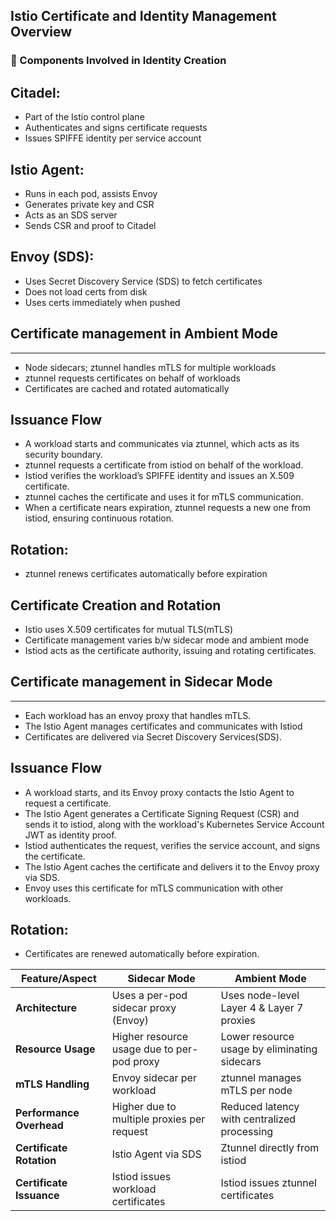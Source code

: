 ## Istio Certificate and Identity Management Overview

### 🔐 Components Involved in Identity Creation


## Citadel: 
   - Part of the Istio control plane
   - Authenticates and signs certificate requests
   - Issues SPIFFE identity per service account
## Istio Agent:
   - Runs in each pod, assists Envoy
   - Generates private key and CSR
   - Acts as an SDS server
   - Sends CSR and proof to Citadel
## Envoy (SDS):
   - Uses Secret Discovery Service (SDS) to fetch certificates
   - Does not load certs from disk
   - Uses certs immediately when pushed




## Certificate management in Ambient Mode
--------------------------------------------

   - Node sidecars; ztunnel handles mTLS for multiple workloads
   - ztunnel requests certificates on behalf of workloads
   - Certificates are cached and rotated automatically

## Issuance Flow
 - A workload starts and communicates via ztunnel, which acts as its security boundary.
 - ztunnel requests a certificate from istiod on behalf of the workload.
 - Istiod verifies the workload’s SPIFFE identity and issues an X.509 certificate.
 - ztunnel caches the certificate and uses it for mTLS communication.
 - When a certificate nears expiration, ztunnel requests a new one from istiod, ensuring continuous rotation.

## Rotation: 
 - ztunnel renews certificates automatically before expiration


## Certificate Creation and Rotation
  - Istio uses X.509 certificates for mutual TLS(mTLS)
  - Certificate management varies b/w sidecar mode and ambient mode
  - Istiod acts as the certificate authority, issuing and rotating certificates.

    

## Certificate management in Sidecar Mode
--------------------------------------------

   - Each workload has an envoy proxy that handles mTLS.
   - The Istio Agent manages certificates and communicates with Istiod
   - Certificates are delivered via Secret Discovery Services(SDS).

## Issuance Flow
  - A workload starts, and its Envoy proxy contacts the Istio Agent to request a certificate.
  - The Istio Agent generates a Certificate Signing Request (CSR) and sends it to istiod, along with the workload's Kubernetes Service Account JWT as identity proof.
  - Istiod authenticates the request, verifies the service account, and signs the certificate.
  - The Istio Agent caches the certificate and delivers it to the Envoy proxy via SDS.
  - Envoy uses this certificate for mTLS communication with other workloads.

## Rotation: 
 - Certificates are renewed automatically before expiration.




| Feature/Aspect              | Sidecar Mode                                 | Ambient Mode                                   |
|----------------------------|----------------------------------------------|---------------------------------------------    |
| **Architecture**           | Uses a per-pod sidecar proxy (Envoy)         | Uses node-level Layer 4 & Layer 7 proxies       |
| **Resource Usage**         | Higher resource usage due to per-pod proxy   | Lower resource usage by eliminating sidecars    |
| **mTLS Handling**          | Envoy sidecar per workload                   | ztunnel manages mTLS per node                   |
| **Performance Overhead**   | Higher due to multiple proxies per request   | Reduced latency with centralized processing     |
| **Certificate Rotation**   | Istio Agent via SDS                          | Ztunnel directly from istiod                    |
| **Certificate Issuance**   | Istiod issues workload certificates          | Istiod issues ztunnel certificates              | 















